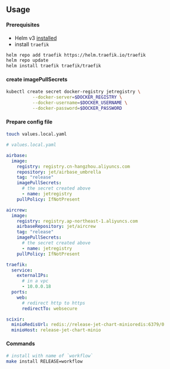 ## Usage

#### Prerequisites
- Helm v3 [installed](https://helm.sh/docs/using_helm/#installing-helm)
- install `traefik`

```bash
helm repo add traefik https://helm.traefik.io/traefik
helm repo update
helm install traefik traefik/traefik
````

#### create imagePullSecrets
```bash
kubectl create secret docker-registry jetregistry \
          --docker-server=$DOCKER_REGISTRY \
          --docker-username=$DOCKER_USERNAME \
          --docker-password=$DOCKER_PASSWORD
```

#### Prepare config file
```bash
touch values.local.yaml
```

```yaml
# values.local.yaml

airbase:
  image:
    registry: registry.cn-hangzhou.aliyuncs.com
    repository: jet/airbase_umbrella
    tag: "release"
    imagePullSecrets:
      # the secret created above
      - name: jetregistry
    pullPolicy: IfNotPresent

aircrew:
  image:
    registry: registry.ap-northeast-1.aliyuncs.com
    airbaseRepository: jet/aircrew
    tag: "release"
    imagePullSecrets:
      # the secret created above
      - name: jetregistry
    pullPolicy: IfNotPresent

traefik:
  service:
    externalIPs:
      # in a vpc
      - 10.0.0.18
  ports:
    web:
      # redirect http to https
      redirectTo: websecure

scixir:
  minioRedisUrl: redis://release-jet-chart-minioredis:6379/0
  minioHost: release-jet-chart-minio
```

#### Commands
```bash
# install with name of `workflow`
make install RELEASE=workflow
```
